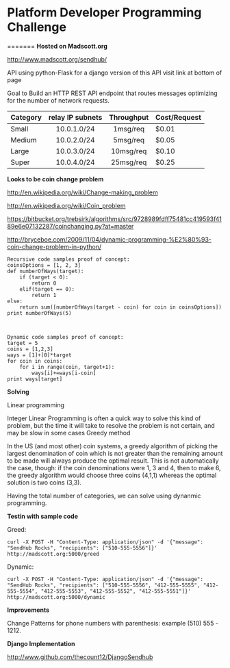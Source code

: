 # Platform Developer Programming Challenge
=======
<b>Hosted on Madscott.org</b> 

http://www.madscott.org/sendhub/

API using python-Flask for a django version of this API visit link at bottom of page 

Goal to Build an HTTP REST API endpoint that routes messages optimizing for the number of 
network requests. 

|Category	| relay IP subnets	| Throughput	| Cost/Request| 
|:----------	|:----------:		|:------------:	|:---------|
|Small		|10.0.1.0/24		|1msg/req	|$0.01|
|Medium		|10.0.2.0/24		|5msg/req	|$0.05|
|Large		|10.0.3.0/24		|10msg/req	|$0.10|
|Super		|10.0.4.0/24		|25msg/req	|$0.25|

<b>Looks to be coin change problem</b>

http://en.wikipedia.org/wiki/Change-making_problem

http://en.wikipedia.org/wiki/Coin_problem

https://bitbucket.org/trebsirk/algorithms/src/9728989fdff75481cc419593f4189e6e07132287/coinchanging.py?at=master

http://bryceboe.com/2009/11/04/dynamic-programming-%E2%80%93-coin-change-problem-in-python/

	Recursive code samples proof of concept:
	coinsOptions = [1, 2, 3]
	def numberOfWays(target):
		if (target < 0):
			return 0
		elif(target == 0):
			return 1
	else:
		return sum([numberOfWays(target - coin) for coin in coinsOptions])
	print numberOfWays(5)



	Dynamic code samples proof of concept:
	target = 5
	coins = [1,2,3]
	ways = [1]+[0]*target
	for coin in coins:
		for i in range(coin, target+1):
			ways[i]+=ways[i-coin]
	print ways[target]

<b>Solving</b>

Linear programming

Integer Linear Programming is often a quick way to solve this kind of problem, but the time it will take to resolve the problem is not certain, and may be slow in some cases
Greedy method

In the US (and most other) coin systems, a greedy algorithm of picking the largest denomination of coin which is not greater than the remaining amount to be made will always produce the optimal result. This is not automatically the case, though: if the coin denominations were 1, 3 and 4, then to make 6, the greedy algorithm would choose three coins (4,1,1) whereas the optimal solution is two coins (3,3).

Having the total number of categories, we can solve using dynanmic programming. 

<b>Testin with sample code</b>

Greed:

	curl -X POST -H "Content-Type: application/json" -d '{"message": "SendHub Rocks", "recipients": ["510-555-5556"]}' http://madscott.org:5000/greed

Dynamic: 

	curl -X POST -H "Content-Type: application/json" -d '{"message": "SendHub Rocks", "recipients": ["510-555-5556", "412-555-5555", "412-555-5554", "412-555-5553", "412-555-5552", "412-555-5551"]}' http://madscott.org:5000/dynamic

<b>Improvements</b>

Change Patterns for phone numbers with parenthesis: example (510) 555 - 1212.

<b>Django Implementation</b>

http://www.github.com/thecount12/DjangoSendhub
